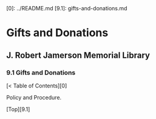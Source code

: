 <head>
	<link rel="stylesheet" type="text/css" href="../main.css">
</head>
[0]: ../README.md
[9.1]: gifts-and-donations.md

# Gifts and Donations
## J. Robert Jamerson Memorial Library
### 9.1 Gifts and Donations
[< Table of Contents][0]

Policy and Procedure.

[Top][9.1]

